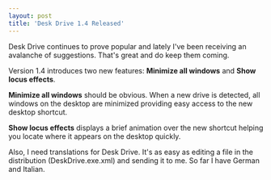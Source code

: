 ```yaml
---
layout: post  
title: 'Desk Drive 1.4 Released'
---
```

Desk Drive continues to prove popular and lately I've been receiving an avalanche of suggestions. That's great and do keep them coming.

Version 1.4 introduces two new features: **Minimize all windows** and **Show locus effects**.

**Minimize all windows** should be obvious. When a new drive is detected, all windows on the desktop are minimized providing easy access to the new desktop shortcut.

**Show locus effects** displays a brief animation over the new shortcut helping you locate where it appears on the desktop quickly. 

  
Also, I need translations for Desk Drive. It's as easy as editing a file in the distribution (DeskDrive.exe.xml) and sending it to me. So far I have German and Italian.
